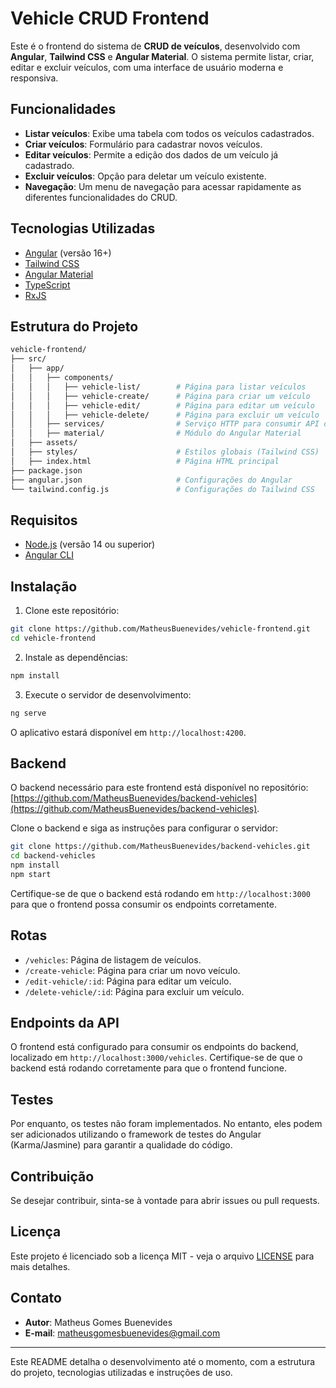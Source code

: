 
# Vehicle CRUD Frontend

Este é o frontend do sistema de **CRUD de veículos**, desenvolvido com **Angular**, **Tailwind CSS** e **Angular Material**. O sistema permite listar, criar, editar e excluir veículos, com uma interface de usuário moderna e responsiva.

## Funcionalidades

- **Listar veículos**: Exibe uma tabela com todos os veículos cadastrados.
- **Criar veículos**: Formulário para cadastrar novos veículos.
- **Editar veículos**: Permite a edição dos dados de um veículo já cadastrado.
- **Excluir veículos**: Opção para deletar um veículo existente.
- **Navegação**: Um menu de navegação para acessar rapidamente as diferentes funcionalidades do CRUD.

## Tecnologias Utilizadas

- [Angular](https://angular.io/) (versão 16+)
- [Tailwind CSS](https://tailwindcss.com/)
- [Angular Material](https://material.angular.io/)
- [TypeScript](https://www.typescriptlang.org/)
- [RxJS](https://rxjs.dev/)

## Estrutura do Projeto

```bash
vehicle-frontend/
├── src/
│   ├── app/
│   │   ├── components/
│   │   │   ├── vehicle-list/        # Página para listar veículos
│   │   │   ├── vehicle-create/      # Página para criar um veículo
│   │   │   ├── vehicle-edit/        # Página para editar um veículo
│   │   │   ├── vehicle-delete/      # Página para excluir um veículo
│   │   ├── services/                # Serviço HTTP para consumir API de veículos
│   │   ├── material/                # Módulo do Angular Material
│   ├── assets/
│   ├── styles/                      # Estilos globais (Tailwind CSS)
│   ├── index.html                   # Página HTML principal
├── package.json
├── angular.json                     # Configurações do Angular
└── tailwind.config.js               # Configurações do Tailwind CSS
```

## Requisitos

- [Node.js](https://nodejs.org/) (versão 14 ou superior)
- [Angular CLI](https://angular.io/cli)

## Instalação

1. Clone este repositório:

```bash
git clone https://github.com/MatheusBuenevides/vehicle-frontend.git
cd vehicle-frontend
```

2. Instale as dependências:

```bash
npm install
```

3. Execute o servidor de desenvolvimento:

```bash
ng serve
```

O aplicativo estará disponível em `http://localhost:4200`.

## Backend

O backend necessário para este frontend está disponível no repositório: [https://github.com/MatheusBuenevides/backend-vehicles](https://github.com/MatheusBuenevides/backend-vehicles).

Clone o backend e siga as instruções para configurar o servidor:

```bash
git clone https://github.com/MatheusBuenevides/backend-vehicles.git
cd backend-vehicles
npm install
npm start
```

Certifique-se de que o backend está rodando em `http://localhost:3000` para que o frontend possa consumir os endpoints corretamente.

## Rotas

- `/vehicles`: Página de listagem de veículos.
- `/create-vehicle`: Página para criar um novo veículo.
- `/edit-vehicle/:id`: Página para editar um veículo.
- `/delete-vehicle/:id`: Página para excluir um veículo.

## Endpoints da API

O frontend está configurado para consumir os endpoints do backend, localizado em `http://localhost:3000/vehicles`. Certifique-se de que o backend está rodando corretamente para que o frontend funcione.

## Testes

Por enquanto, os testes não foram implementados. No entanto, eles podem ser adicionados utilizando o framework de testes do Angular (Karma/Jasmine) para garantir a qualidade do código.

## Contribuição

Se desejar contribuir, sinta-se à vontade para abrir issues ou pull requests.

## Licença

Este projeto é licenciado sob a licença MIT - veja o arquivo [LICENSE](LICENSE) para mais detalhes.

## Contato

- **Autor**: Matheus Gomes Buenevides
- **E-mail**: [matheusgomesbuenevides@gmail.com](mailto:matheusgomesbuenevides@gmail.com)

---

Este README detalha o desenvolvimento até o momento, com a estrutura do projeto, tecnologias utilizadas e instruções de uso.
